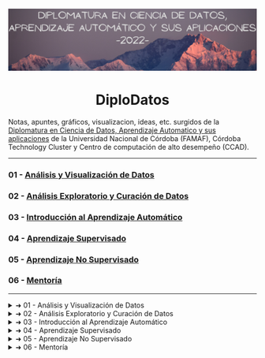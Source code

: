 
<p align="center">
  <img src="https://github.com/nicoambrosis/DiploDatos/blob/main/Banner%20Diplodatos.png">
</p>
<h1 align='center'> DiploDatos </h1>


Notas, apuntes, gráficos, visualizacion, ideas, etc. surgidos de la [Diplomatura en Ciencia de Datos, Aprendizaje Automatico y sus aplicaciones](https://diplodatos.famaf.unc.edu.ar/) de la Universidad Nacional de Córdoba (FAMAF), Córdoba Technology Cluster y Centro de computación de alto desempeño (CCAD).

---

### 01 - [Análisis y Visualización de Datos]()
### 02 - [Análisis Exploratorio y Curación de Datos]()
### 03 - [Introducción al Aprendizaje Automático]()
### 04 - [Aprendizaje Supervisado]()
### 05 - [Aprendizaje No Supervisado]()
### 06 - [Mentoría]()


---

<details>
<summary> ➜ 01 - Análisis y Visualización de Datos</summary>
</details>

<details>
<summary> ➜ 02 - Análisis Exploratorio y Curación de Datos</summary>
</details>

<details>
<summary> ➜ 03 - Introducción al Aprendizaje Automático</summary>
</details>

<details>
<summary> ➜ 04 - Aprendizaje Supervisado</summary>
</details>

<details>
<summary> ➜ 05 - Aprendizaje No Supervisado</summary>
</details>

<details>
<summary> ➜ 06 - Mentoría</summary>
</details>

